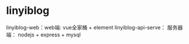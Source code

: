 # linyiblog

linyiblog-web：web端: vue全家桶 + element
linyiblog-api-serve： 服务器端： nodejs + express + mysql
